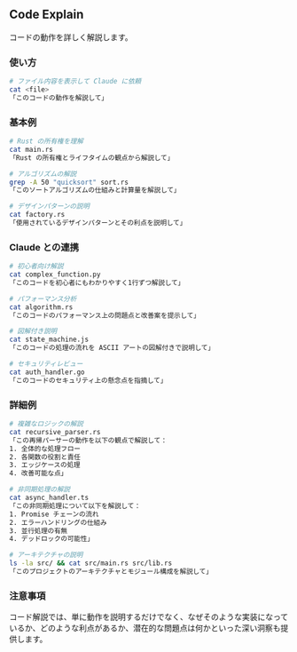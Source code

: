 ## Code Explain

コードの動作を詳しく解説します。

### 使い方

```bash
# ファイル内容を表示して Claude に依頼
cat <file>
「このコードの動作を解説して」
```

### 基本例

```bash
# Rust の所有権を理解
cat main.rs
「Rust の所有権とライフタイムの観点から解説して」

# アルゴリズムの解説
grep -A 50 "quicksort" sort.rs
「このソートアルゴリズムの仕組みと計算量を解説して」

# デザインパターンの説明
cat factory.rs
「使用されているデザインパターンとその利点を説明して」
```

### Claude との連携

```bash
# 初心者向け解説
cat complex_function.py
「このコードを初心者にもわかりやすく1行ずつ解説して」

# パフォーマンス分析
cat algorithm.rs
「このコードのパフォーマンス上の問題点と改善案を提示して」

# 図解付き説明
cat state_machine.js
「このコードの処理の流れを ASCII アートの図解付きで説明して」

# セキュリティレビュー
cat auth_handler.go
「このコードのセキュリティ上の懸念点を指摘して」
```

### 詳細例

```bash
# 複雑なロジックの解説
cat recursive_parser.rs
「この再帰パーサーの動作を以下の観点で解説して：
1. 全体的な処理フロー
2. 各関数の役割と責任
3. エッジケースの処理
4. 改善可能な点」

# 非同期処理の解説
cat async_handler.ts
「この非同期処理について以下を解説して：
1. Promise チェーンの流れ
2. エラーハンドリングの仕組み
3. 並行処理の有無
4. デッドロックの可能性」

# アーキテクチャの説明
ls -la src/ && cat src/main.rs src/lib.rs
「このプロジェクトのアーキテクチャとモジュール構成を解説して」
```

### 注意事項

コード解説では、単に動作を説明するだけでなく、なぜそのような実装になっているか、どのような利点があるか、潜在的な問題点は何かといった深い洞察も提供します。
